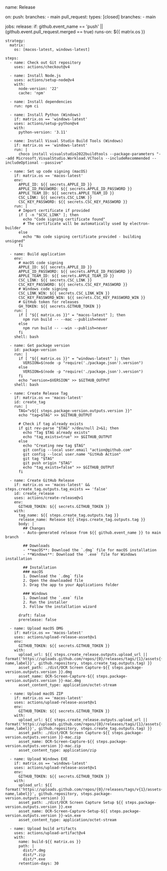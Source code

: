 name: Release

on:
  push:
    branches:
      - main
  pull_request:
    types: [closed]
    branches:
      - main

jobs:
  release:
    if: github.event_name == 'push' || (github.event.pull_request.merged == true)
    runs-on: ${{ matrix.os }}
    
    strategy:
      matrix:
        os: [macos-latest, windows-latest]
        
    steps:
      - name: Check out Git repository
        uses: actions/checkout@v4
        
      - name: Install Node.js
        uses: actions/setup-node@v4
        with:
          node-version: '22'
          cache: 'npm'
          
      - name: Install dependencies
        run: npm ci
        
      - name: Install Python (Windows)
        if: matrix.os == 'windows-latest'
        uses: actions/setup-python@v4
        with:
          python-version: '3.11'
          
      - name: Install Visual Studio Build Tools (Windows)
        if: matrix.os == 'windows-latest'
        run: |
          choco install visualstudio2022buildtools --package-parameters "--add Microsoft.VisualStudio.Workload.VCTools --includeRecommended --includeOptional --passive"
        
      - name: Set up code signing (macOS)
        if: matrix.os == 'macos-latest'
        env:
          APPLE_ID: ${{ secrets.APPLE_ID }}
          APPLE_ID_PASSWORD: ${{ secrets.APPLE_ID_PASSWORD }}
          APPLE_TEAM_ID: ${{ secrets.APPLE_TEAM_ID }}
          CSC_LINK: ${{ secrets.CSC_LINK }}
          CSC_KEY_PASSWORD: ${{ secrets.CSC_KEY_PASSWORD }}
        run: |
          # Import certificate if provided
          if [ -n "$CSC_LINK" ]; then
            echo "Code signing certificate found"
            # The certificate will be automatically used by electron-builder
          else
            echo "No code signing certificate provided - building unsigned"
          fi
          
      - name: Build application
        env:
          # macOS code signing
          APPLE_ID: ${{ secrets.APPLE_ID }}
          APPLE_ID_PASSWORD: ${{ secrets.APPLE_ID_PASSWORD }}
          APPLE_TEAM_ID: ${{ secrets.APPLE_TEAM_ID }}
          CSC_LINK: ${{ secrets.CSC_LINK }}
          CSC_KEY_PASSWORD: ${{ secrets.CSC_KEY_PASSWORD }}
          # Windows code signing
          CSC_LINK_WIN: ${{ secrets.CSC_LINK_WIN }}
          CSC_KEY_PASSWORD_WIN: ${{ secrets.CSC_KEY_PASSWORD_WIN }}
          # GitHub token for releases
          GH_TOKEN: ${{ secrets.GITHUB_TOKEN }}
        run: |
          if [ "${{ matrix.os }}" = "macos-latest" ]; then
            npm run build -- --mac --publish=never
          else
            npm run build -- --win --publish=never
          fi
        shell: bash
        
      - name: Get package version
        id: package-version
        run: |
          if [ "${{ matrix.os }}" = "windows-latest" ]; then
            VERSION=$(node -p "require('./package.json').version")
          else
            VERSION=$(node -p "require('./package.json').version")
          fi
          echo "version=$VERSION" >> $GITHUB_OUTPUT
        shell: bash
        
      - name: Create Release Tag
        if: matrix.os == 'macos-latest'
        id: create_tag
        run: |
          TAG="v${{ steps.package-version.outputs.version }}"
          echo "tag=$TAG" >> $GITHUB_OUTPUT
          
          # Check if tag already exists
          if git rev-parse "$TAG" >/dev/null 2>&1; then
            echo "Tag $TAG already exists"
            echo "tag_exists=true" >> $GITHUB_OUTPUT
          else
            echo "Creating new tag $TAG"
            git config --local user.email "action@github.com"
            git config --local user.name "GitHub Action"
            git tag "$TAG"
            git push origin "$TAG"
            echo "tag_exists=false" >> $GITHUB_OUTPUT
          fi
          
      - name: Create GitHub Release
        if: matrix.os == 'macos-latest' && steps.create_tag.outputs.tag_exists == 'false'
        id: create_release
        uses: actions/create-release@v1
        env:
          GITHUB_TOKEN: ${{ secrets.GITHUB_TOKEN }}
        with:
          tag_name: ${{ steps.create_tag.outputs.tag }}
          release_name: Release ${{ steps.create_tag.outputs.tag }}
          body: |
            ## Changes
            - Auto-generated release from ${{ github.event_name }} to main branch
            
            ## Downloads
            - **macOS**: Download the `.dmg` file for macOS installation
            - **Windows**: Download the `.exe` file for Windows installation
            
            ## Installation
            ### macOS
            1. Download the `.dmg` file
            2. Open the downloaded file
            3. Drag the app to your Applications folder
            
            ### Windows
            1. Download the `.exe` file
            2. Run the installer
            3. Follow the installation wizard
            
          draft: false
          prerelease: false
          
      - name: Upload macOS DMG
        if: matrix.os == 'macos-latest'
        uses: actions/upload-release-asset@v1
        env:
          GITHUB_TOKEN: ${{ secrets.GITHUB_TOKEN }}
        with:
          upload_url: ${{ steps.create_release.outputs.upload_url || format('https://uploads.github.com/repos/{0}/releases/tags/{1}/assets{{?name,label}}', github.repository, steps.create_tag.outputs.tag) }}
          asset_path: ./dist/OCR Screen Capture-${{ steps.package-version.outputs.version }}.dmg
          asset_name: OCR-Screen-Capture-${{ steps.package-version.outputs.version }}-mac.dmg
          asset_content_type: application/octet-stream
          
      - name: Upload macOS ZIP
        if: matrix.os == 'macos-latest'
        uses: actions/upload-release-asset@v1
        env:
          GITHUB_TOKEN: ${{ secrets.GITHUB_TOKEN }}
        with:
          upload_url: ${{ steps.create_release.outputs.upload_url || format('https://uploads.github.com/repos/{0}/releases/tags/{1}/assets{{?name,label}}', github.repository, steps.create_tag.outputs.tag) }}
          asset_path: ./dist/OCR Screen Capture-${{ steps.package-version.outputs.version }}-mac.zip
          asset_name: OCR-Screen-Capture-${{ steps.package-version.outputs.version }}-mac.zip
          asset_content_type: application/zip
          
      - name: Upload Windows EXE
        if: matrix.os == 'windows-latest'
        uses: actions/upload-release-asset@v1
        env:
          GITHUB_TOKEN: ${{ secrets.GITHUB_TOKEN }}
        with:
          upload_url: ${{ format('https://uploads.github.com/repos/{0}/releases/tags/v{1}/assets{{?name,label}}', github.repository, steps.package-version.outputs.version) }}
          asset_path: ./dist/OCR Screen Capture Setup ${{ steps.package-version.outputs.version }}.exe
          asset_name: OCR-Screen-Capture-Setup-${{ steps.package-version.outputs.version }}-win.exe
          asset_content_type: application/octet-stream
          
      - name: Upload build artifacts
        uses: actions/upload-artifact@v4
        with:
          name: build-${{ matrix.os }}
          path: |
            dist/*.dmg
            dist/*.zip
            dist/*.exe
          retention-days: 30